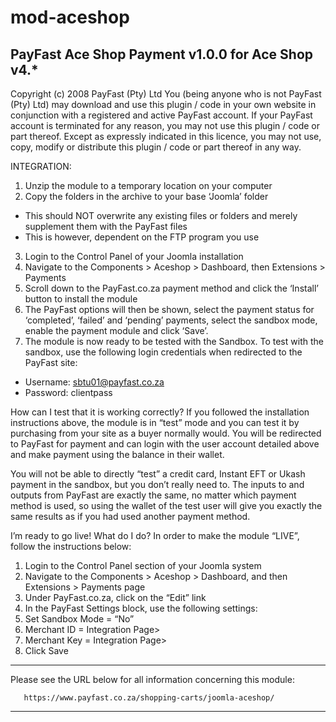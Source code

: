 mod-aceshop
===========
PayFast Ace Shop Payment v1.0.0 for Ace Shop v4.*
-------------------------------------------------------
Copyright (c) 2008 PayFast (Pty) Ltd
You (being anyone who is not PayFast (Pty) Ltd) may download and use this plugin / code in your own website in conjunction with a registered and active PayFast account. If your PayFast account is terminated for any reason, you may not use this plugin / code or part thereof.
Except as expressly indicated in this licence, you may not use, copy, modify or distribute this plugin / code or part thereof in any way.

INTEGRATION:
1. Unzip the module to a temporary location on your computer
2. Copy the folders in the archive to your base ‘Joomla’ folder
- This should NOT overwrite any existing files or folders and merely supplement them with the PayFast files
- This is however, dependent on the FTP program you use
3. Login to the Control Panel of your Joomla installation
4. Navigate to the Components > Aceshop > Dashboard, then Extensions > Payments
5. Scroll down to the PayFast.co.za payment method and click the ‘Install’ button to install the module
6. The PayFast options will then be shown, select the payment status for ‘completed’, ‘failed’ and ‘pending’ payments, select the sandbox mode, enable the payment module and click ‘Save’.
7. The module is now ready to be tested with the Sandbox. To test with the sandbox, use the following login credentials when redirected to the PayFast site:
- Username: sbtu01@payfast.co.za
- Password: clientpass

How can I test that it is working correctly?
If you followed the installation instructions above, the module is in “test” mode and you can test it by purchasing from your site as a buyer normally would. You will be redirected to PayFast for payment and can login with the user account detailed above and make payment using the balance in their wallet.

You will not be able to directly “test” a credit card, Instant EFT or Ukash payment in the sandbox, but you don’t really need to. The inputs to and outputs from PayFast are exactly the same, no matter which payment method is used, so using the wallet of the test user will give you exactly the same results as if you had used another payment method.

I’m ready to go live! What do I do?
In order to make the module “LIVE”, follow the instructions below:

1. Login to the Control Panel section of your Joomla system
2. Navigate to the Components > Aceshop > Dashboard, and then Extensions > Payments page
3. Under PayFast.co.za, click on the “Edit” link
4. In the PayFast Settings block, use the following settings:
5. Set Sandbox Mode = “No”
6. Merchant ID = Integration Page>
7. Merchant Key = Integration Page>
8. Click Save

************************************************************************

 Please see the URL below for all information concerning this module:

       https://www.payfast.co.za/shopping-carts/joomla-aceshop/

************************************************************************

